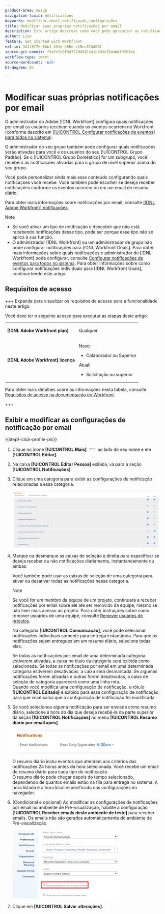 ```yaml
---
product-area: setup
navigation-topic: notifications
keywords: modificar,email,notificação,configurações
title: Modificar suas próprias notificações por email
description: Este artigo descreve como você pode gerenciar as notificações por email no perfil do usuário.
author: Lisa
feature: Get Started with Workfront
exl-id: 3d1f877e-6bb4-494e-b08e-c18ec87dd001
source-git-commit: f9afe7c8f04777dd547ea1e202e7844bdfd3518e
workflow-type: tm+mt
source-wordcount: '620'
ht-degree: 0%

---
```


# Modificar suas próprias notificações por email

<!-- Audited: 1/2024 -->

O administrador do Adobe [!DNL Workfront] configura quais notificações por email os usuários recebem quando os eventos ocorrem no Workfront (conforme descrito em [[!UICONTROL Configurar notificações de eventos] para todos no sistema](../../administration-and-setup/manage-workfront/emails/configure-event-notifications-for-everyone-in-the-system.md)).

O administrador do seu grupo também pode configurar quais notificações serão ativadas para você e os usuários do seu [!UICONTROL Grupo Padrão]. Se o [!UICONTROL Grupo Doméstico] for um subgrupo, você receberá as notificações ativadas para o grupo de nível superior acima do seu grupo.

Você pode personalizar ainda mais esse conteúdo configurando quais notificações você recebe. Você também pode escolher se deseja receber notificações conforme os eventos ocorrem ou em um email de resumo diário.

Para obter mais informações sobre notificações por email, consulte [[!DNL Adobe Workfront] notificações](../../workfront-basics/using-notifications/wf-notifications.md).

>[!NOTE]
>
>* Se você ativar um tipo de notificação e descobrir que não está recebendo notificações desse tipo, pode ser porque esse tipo não se aplica à sua função.
>* O administrador [!DNL Workfront] ou um administrador de grupo não pode configurar notificações para [!DNL Workfront Goals]. Para obter mais informações sobre quais notificações o administrador do [!DNL Workfront] pode configurar, consulte [Configurar notificações de eventos para todos no sistema](../../administration-and-setup/manage-workfront/emails/configure-event-notifications-for-everyone-in-the-system.md). Para obter informações sobre como configurar notificações individuais para [!DNL Workfront Goals], continue lendo este artigo.
>

## Requisitos de acesso

+++ Expanda para visualizar os requisitos de acesso para a funcionalidade neste artigo.

Você deve ter o seguinte acesso para executar as etapas deste artigo:

<table style="table-layout:auto"> 
 <col> 
 </col> 
 <col> 
 </col> 
 <tbody> 
  <tr> 
   <td role="rowheader"><strong>[!DNL Adobe Workfront plan]</strong></td> 
   <td> <p>Qualquer</p> </td> 
  </tr> 
  <tr> 
   <td role="rowheader"><strong>[!DNL Adobe Workfront] licença</strong></td> 
   <td>  <p>Novo:</p> 
   <ul><li>Colaborador ou Superior</li></ul>
   <p>Atual:</p>
   <ul><li>Solicitação ou superior</li></ul>
   </td> 
  </tr> 
 </tbody> 
</table>

Para obter mais detalhes sobre as informações nesta tabela, consulte [Requisitos de acesso na documentação do Workfront](/help/quicksilver/administration-and-setup/add-users/access-levels-and-object-permissions/access-level-requirements-in-documentation.md).

+++

## Exibir e modificar as configurações de notificação por email

{{step1-click-profile-pic}}

1. Clique no ícone **[!UICONTROL Mais]** ![](assets/more-icon.png) ao lado do seu nome e em **[!UICONTROL Editar]**.

1. Na caixa **[!UICONTROL Editar Pessoa]** exibida, vá para a seção **[!UICONTROL Notificações]**.

1. Clique em uma categoria para exibir as configurações de notificação relacionadas a essa categoria.

   ![](assets/my-profile-notifications.png)

1. Marque ou desmarque as caixas de seleção à direita para especificar se deseja receber ou não notificações diariamente, instantaneamente ou ambas.

   Você também pode usar as caixas de seleção de uma categoria para ativar ou desativar todas as notificações nessa categoria.

   >[!NOTE]
   >
   >Se você for um membro da equipe de um projeto, continuará a receber notificações por email sobre ele até ser removido da equipe, mesmo se não tiver mais acesso ao projeto. Para obter instruções sobre como remover usuários de uma equipe, consulte [Remover usuários de projetos](../../manage-work/projects/manage-projects/remove-users-from-projects.md).

   Na categoria **[!UICONTROL Comunicação]**, você pode selecionar notificações individuais somente para entrega instantânea. Para que as notificações sejam entregues em um resumo diário, selecione todas elas.

   Se todas as notificações por email de uma determinada categoria estiverem ativadas, a caixa no título da categoria será exibida como selecionada. Se todas as notificações por email em uma determinada categoria estiverem desativadas, a caixa será desmarcada. Se algumas notificações forem ativadas e outras forem desativadas, a caixa de seleção de categoria aparecerá como uma linha reta.\
   Quando você modifica uma configuração de notificação, o rótulo **[!UICONTROL Editado]** é exibido para essa configuração de notificação, para que você saiba que a configuração de notificação foi modificada.

1. Se você selecionou alguma notificação para ser enviada como resumo diário, selecione a hora do dia que deseja recebê-la na parte superior da seção **[!UICONTROL Notificações]** no menu **[!UICONTROL Resumo diário por email após]**.

   ![](assets/digest-time-stamp-my-settings-350x78.png)

   O resumo diário inclui eventos que atendem aos critérios das notificações 24 horas antes da hora selecionada. Você recebe um email de resumo diário para cada tipo de notificação.\
   O resumo diário pode chegar depois do tempo selecionado, dependendo de quantos emails estão na fila para entrega no sistema. A hora listada é a hora local especificada nas configurações do navegador.

1. (Condicional e opcional) Ao modificar as configurações de notificações por email no ambiente de Pré-visualização, habilite a configuração **[!UICONTROL Receber emails deste ambiente de teste]** para receber emails. Os emails não são gerados automaticamente do ambiente de Pré-visualização.

   ![](assets/receive-emails-from-sandbox-setting-edit-350x223.png)

1. Clique em **[!UICONTROL Salvar alterações]**.
